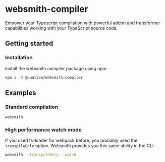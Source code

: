 # websmith-compiler

Empower your Typescript compilation with powerful addon and transformer capabilities working with your TypeScript source code.

## Getting started

### Installation

Install the websmith compiler package using npm:

```sh
npm i -D @quatico/websmith-compiler
```

## Examples

### Standard compilation

```sh
websmith 
```

### High performance watch mode

If you used ts-loader for webpack before, you probably used the `transpileOnly` option. Websmith provides you this same ability in the CLI:

```sh
websmith --transpileOnly --watch
```
